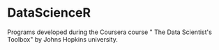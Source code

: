 # DataScienceR
Programs developed during the Coursera course " The Data Scientist's Toolbox" by Johns Hopkins university.
